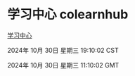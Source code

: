 # 学习中心 colearnhub
[学习中心](http://219.139.197.74:56308/colearnhub/)

2024年 10月 30日 星期三 19:10:02 CST

2024年 10月 30日 星期三 11:10:02 GMT
